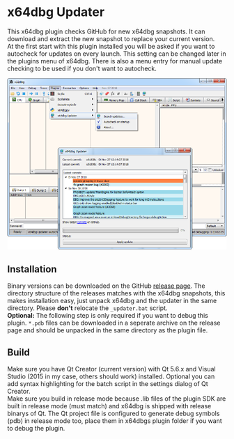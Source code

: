 # x64dbg Updater

This x64dbg plugin checks GitHub for new x64dbg snapshots. It can download and extract the new snapshot to replace your current version.  
At the first start with this plugin installed you will be asked if you want to autocheck for updates on every launch. This setting can be changed later in the plugins menu of x64dbg. There is also a menu entry for manual update checking to be used if you don't want to autocheck.

![Screenshot](_res/screenshot.png?raw=true)


## Installation

Binary versions can be downloaded on the GitHub [release page](https://github.com/LFriede/x64dbg-updater/releases). The directory structure of the releases matches with the x64dbg snapshots, this makes installation easy, just unpack x64dbg and the updater in the same directory. Please **don't** relocate the `_updater.bat` script.  
**Optional:** The following step is only required if you want to debug this plugin. `*.pdb` files can be downloaded in a seperate archive on the release page and should be unpacked in the same directory as the plugin file.


## Build

Make sure you have Qt Creator (current version) with Qt 5.6.x and Visual Studio (2015 in my case, others should work) installed. Optional you can add syntax highlighting for the batch script in the settings dialog of Qt Creator.  
Make sure you build in release mode because .lib files of the plugin SDK are built in release mode (must match) and x64dbg is shipped with release binarys of Qt. The Qt project file is configured to generate debug symbols (pdb) in release mode too, place them in x64dbgs plugin folder if you want to debug the plugin.
